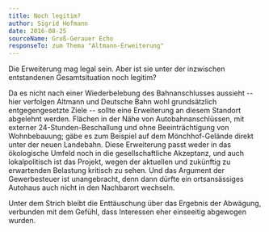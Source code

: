 ```yaml
---
title: Noch legitim?
author: Sigrid Hofmann
date: 2016-08-25
sourceName: Groß-Gerauer Echo
responseTo: zum Thema "Altmann-Erweiterung"
---
```


Die Erweiterung mag legal sein. Aber ist sie unter der inzwischen entstandenen Gesamtsituation noch legitim?

Da es nicht nach einer Wiederbelebung des Bahnanschlusses aussieht -- hier verfolgen Altmann und Deutsche Bahn wohl grundsätzlich entgegengesetzte Ziele -- sollte eine Erweiterung an diesem Standort abgelehnt werden. Flächen in der Nähe von Autobahnanschlüssen, mit externer 24-Stunden-Beschallung und ohne Beeinträchtigung von Wohnbebauung; gäbe es zum Beispiel auf dem Mönchhof-Gelände direkt unter der neuen Landebahn. Diese Erweiterung passt weder in das ökologische Umfeld noch in die gesellschaftliche Akzeptanz, und auch lokalpolitisch ist das Projekt, wegen der aktuellen und zukünftig zu erwartenden Belastung kritisch zu sehen. Und das Argument der Gewerbesteuer ist unangebracht, denn dann dürfte ein ortsansässiges Autohaus auch nicht in den Nachbarort wechseln.

Unter dem Strich bleibt die Enttäuschung über das Ergebnis der Abwägung, verbunden mit dem Gefühl, dass Interessen eher einseeitig abgewogen wurden.
